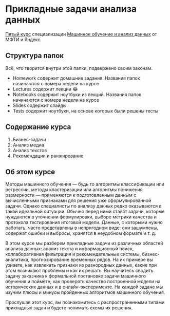 # Прикладные задачи анализа данных
[Пятый курс](https://www.coursera.org/learn/data-analysis-applications) специализации [Машинное обучение и анализ данных](https://www.coursera.org/specializations/machine-learning-data-analysis) от МФТИ и Яндекс.
## Структура папок
Всё, что творится внутри этой папки, подвержено своим законам.
* Homework содержит домашние задания. Названия папок начинаются с номера недели на курсе
* Lectures содержит лекции 😂 
* Notebooks содержит ноутбуки из лекций. Названия папок начинаются с номера недели на курсе
* Slides содержит слайды
* Tests содержит ноутбуки, на основе которых были решены тесты

## Содержание курса
1. Бизнес-задачи
2. Анализ медиа
3. Анализ текстов
4. Рекомендации и ранжирование

## Об этом курсе
Методы машинного обучения — будь то алгоритмы классификации или регрессии, методы кластеризации или алгоритмы понижения размерности — применяются к подготовленным данным с вычисленными признаками для решения уже сформулированной задачи. Однако специалисты по анализу данных редко оказываются в такой идеальной ситуации. Обычно перед ними ставят задачи, которые нуждаются в уточнении формулировки, выборе метрики качества и протокола тестирования итоговой модели. Данные, с которыми нужно работать, часто представлены в непригодном виде: они зашумлены, содержат ошибки и выбросы, хранятся в неудобном формате и т. д.

В этом курсе мы разберем прикладные задачи из различных областей анализа данных: анализ текста и информационный поиск, коллаборативная фильтрация и рекомендательные системы, бизнес-аналитика, прогнозирование временных рядов. На их примере вы узнаете, как извлекать признаки из разнородных данных, какие при этом возникают проблемы и как их решать. Вы научитесь сводить задачу заказчика к формальной постановке задачи машинного обучения и поймёте, как проверять качество построенной модели на исторических данных и в онлайн-эксперименте. На каждой задаче мы изучим плюсы и минусы пройденных алгоритмов машинного обучения.

Прослушав этот курс, вы познакомитесь с распространенными типами прикладных задач и будете понимать схемы их решения.